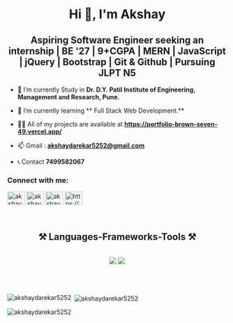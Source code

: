 

<h1 align="center">Hi 👋, I'm Akshay</h1>
<h2 align="center"> Aspiring Software Engineer seeking an internship | BE '27 | 9+CGPA | MERN | JavaScript | jQuery | Bootstrap | Git & Github | Pursuing JLPT N5
</h2>

- 🔭 I’m currently Study in **Dr. D.Y. Patil Institute of Engineering, Management and Research, Pune.**

- 🌱 I’m currently learning **
Full Stack Web Development.**

- 👨‍💻 All of my projects are available at **https://portfolio-brown-seven-49.vercel.app/**
- 📫 Gmail : **akshaydarekar5252@gmail.com** 
- 📞 Contact **7499582067**



<h3 align="left">Connect with me:</h3>
<p align="left">

<a href="https://www.linkedin.com/in/akshay-darekar52/" target="blank"><img align="center" src="https://raw.githubusercontent.com/rahuldkjain/github-profile-readme-generator/master/src/images/icons/Social/linked-in-alt.svg" alt="akshay darekar " height="30" width="40" /></a>
<a href="https://www.facebook.com/profile.php?id=100071661686559" target="blank"><img align="center" src="https://raw.githubusercontent.com/rahuldkjain/github-profile-readme-generator/master/src/images/icons/Social/facebook.svg" alt="akshay darekar" height="30" width="40" /></a>
<a href="https://www.instagram.com/akshay_darekar__52?igsh=MWIzYXZrN3pseDNodg==" target="blank"><img align="center" src="https://raw.githubusercontent.com/rahuldkjain/github-profile-readme-generator/master/src/images/icons/Social/instagram.svg" alt="akshay darekar" height="30" width="40" /></a>
<a href="https://www.youtube.com/@akshaydarekar5252" target="blank"><img align="center" src="https://raw.githubusercontent.com/rahuldkjain/github-profile-readme-generator/master/src/images/icons/Social/youtube.svg" alt="https://www.youtube.com/@akshaydarekar5252" height="30" width="40" /></a>
</p>
<br/>

<h2 align="center">⚒️ Languages-Frameworks-Tools ⚒️</h2>
<br/>
<div align="center">
    <img src="https://skillicons.dev/icons?i=react,bootstrap,mui,html,css,vscode,github,figma,tailwind,git,r" />
    <img src="https://skillicons.dev/icons?i=nodejs,python,javascript,typescript,express,firebase,mongodb,c,java,nextjs,mysql,flask" /><br>
</div>
<br/>
<br/>
<br/>
<p><img align="left" src="https://github-readme-stats.vercel.app/api/top-langs?username=akshaydarekar5252&show_icons=true&locale=en&layout=compact&theme=dark" alt="akshaydarekar5252" /></p>

<p>&nbsp;<img align="center" src="https://github-readme-stats.vercel.app/api?username=akshaydarekar5252&show_icons=true&locale=en&theme=dark" alt="akshaydarekar5252" /></p>

<p><img align="center" src="https://github-readme-streak-stats.herokuapp.com/?user=akshaydarekar5252&theme=dark" alt="akshaydarekar5252" /></p>

